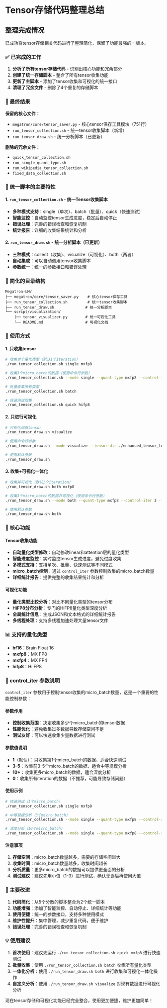 # Tensor存储代码整理总结

## 整理完成情况

已成功将tensor存储相关代码进行了整理简化，保留了功能最强的一版本。

### ✅ 已完成的工作

1. **分析了所有tensor存储代码** - 识别出核心功能和冗余部分
2. **创建了统一存储脚本** - 整合了所有tensor收集功能
3. **更新了主脚本** - 添加了tensor收集和可视化的统一接口
4. **清理了冗余文件** - 删除了4个重复的存储脚本

### 🎯 最终结果

**保留的核心文件：**
- `megatron/core/tensor_saver.py` - 核心tensor保存工具模块（751行）
- `run_tensor_collection.sh` - 统一tensor收集脚本（新增）
- `run_tensor_draw.sh` - 统一分析脚本（已更新）

**删除的冗余文件：**
- `quick_tensor_collection.sh`
- `run_single_quant_type.sh`
- `run_wikipedia_tensor_collection.sh`
- `fixed_data_collection.sh`

### 🚀 统一脚本的主要特性

#### 1. `run_tensor_collection.sh` - 统一Tensor收集脚本
- **多种模式支持**：single（单次）、batch（批量）、quick（快速测试）
- **智能监控**：自动监控tensor生成进度，稳定后自动停止
- **错误处理**：完善的错误检查和恢复机制
- **统计报告**：详细的收集结果统计和分析

#### 2. `run_tensor_draw.sh` - 统一分析脚本（已更新）
- **三种模式**：collect（收集）、visualize（可视化）、both（两者）
- **自动集成**：可以自动调用tensor收集脚本
- **参数统一**：统一的参数接口和错误处理

### 📁 简化的目录结构

```
Megatron-LM/
├── megatron/core/tensor_saver.py    # 核心tensor保存工具
├── run_tensor_collection.sh         # 统一tensor收集脚本
├── run_tensor_draw.sh              # 统一分析脚本
└── script/visualization/
    ├── tensor_visualizer.py        # 统一可视化工具
    └── README.md                   # 可视化文档
```

### 🎯 使用方式

#### 1. 只收集tensor
```bash
# 收集单个量化类型（默认1个iteration）
./run_tensor_collection.sh single mxfp8

# 收集3个micro_batch的数据（使用命令行参数）
./run_tensor_collection.sh --mode single --quant-type mxfp8 --control-iter 3 --collect-micro-batches 2

# 批量收集所有类型
./run_tensor_collection.sh batch

# 快速测试收集
./run_tensor_collection.sh quick hifp8
```

#### 2. 只进行可视化
```bash
# 可视化现有tensor
./run_tensor_draw.sh visualize

# 使用命令行参数
./run_tensor_draw.sh --mode visualize --tensor-dir ./enhanced_tensor_logs --output-dir ./draw

# 使用默认参数
./run_tensor_draw.sh
```

#### 3. 收集+可视化一体化
```bash
# 收集并可视化（默认1个iteration）
./run_tensor_draw.sh both mxfp8

# 收集3个micro_batch的数据并可视化（使用命令行参数）
./run_tensor_draw.sh --mode both --quant-type mxfp8 --control-iter 3 --collect-micro-batches 2

# 使用默认参数
./run_tensor_draw.sh both
```

### 🔧 核心功能

#### Tensor收集功能
- **自动量化类型修改**：自动修改linear和attention层的量化类型
- **智能进度监控**：实时监控tensor生成进度，避免过度收集
- **多模式支持**：支持单次、批量、快速测试等不同模式
- **micro_batch控制**：通过 `control_iter` 参数控制收集的micro_batch数量
- **详细统计报告**：提供完整的收集结果统计和分析

#### 可视化功能
- **量化类型比较分析**：对比不同量化类型的tensor分布
- **HiFP8分布分析**：专门的HiFP8量化类型深度分析
- **全局统计信息**：生成JSON和文本格式的详细统计报告
- **多线程处理**：支持多线程加速处理大量tensor文件

### 📊 支持的量化类型

- **bf16**：Brain Float 16
- **mxfp8**：MX FP8
- **mxfp4**：MX FP4  
- **hifp8**：Hi FP8

### 🔧 control_iter 参数说明

`control_iter` 参数用于控制tensor收集的micro_batch数量，这是一个重要的性能控制参数：

#### 参数作用
- **控制收集范围**：决定收集多少个micro_batch的tensor数据
- **性能优化**：避免收集过多数据导致存储空间不足
- **测试友好**：可以快速收集少量数据进行测试

#### 参数值说明
- **1**（默认）：只收集第1个micro_batch的数据，适合快速测试
- **3-5**：收集前3-5个micro_batch的数据，适合中等规模分析
- **10+**：收集更多micro_batch的数据，适合深度分析
- **0**：收集所有iteration的数据（不推荐，可能导致存储问题）

#### 使用示例
```bash
# 快速测试（1个micro_batch）
./run_tensor_collection.sh single mxfp8

# 中等规模分析（3个micro_batch）
./run_tensor_collection.sh --mode single --quant-type mxfp8 --control-iter 3

# 深度分析（10个micro_batch）
./run_tensor_collection.sh --mode single --quant-type mxfp8 --control-iter 10
```

#### 注意事项
1. **存储空间**：micro_batch数量越多，需要的存储空间越大
2. **收集时间**：micro_batch数量越多，收集时间越长
3. **分析质量**：更多micro_batch的数据可以提供更全面的分析
4. **测试建议**：建议先用小值（1-3）进行测试，确认无误后再使用大值

### 🎉 主要改进

1. **代码简化**：从5个分散的脚本整合为2个统一脚本
2. **功能增强**：添加了智能监控、自动停止、详细统计等功能
3. **使用便捷**：统一的参数接口，支持多种使用模式
4. **维护性提升**：集中管理，减少重复代码，便于维护
5. **错误处理**：完善的错误检查和恢复机制

### 💡 使用建议

1. **首次使用**：建议先运行 `./run_tensor_collection.sh quick mxfp8` 进行快速测试
2. **批量收集**：使用 `./run_tensor_collection.sh batch` 收集所有量化类型
3. **一体化分析**：使用 `./run_tensor_draw.sh both` 进行收集和可视化一体化操作
4. **自定义分析**：使用 `./run_tensor_draw.sh visualize` 对现有数据进行可视化分析

现在tensor存储和可视化功能已经完全整合，使用更加便捷，维护更加简单！
